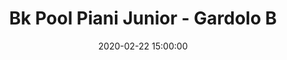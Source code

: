 ---
title: Bk Pool Piani Junior - Gardolo B
date: 2020-02-22 15:00:00
squadra-a: Bc Gardolo B
punteggio-a: 
squadra-b: Bk Pool Piani Junior
punteggio-b: 
partite/squadra: under-18-19-20
luogo: Pal. Scuola Media ¿E. Fermi¿
categoria: under 18
---